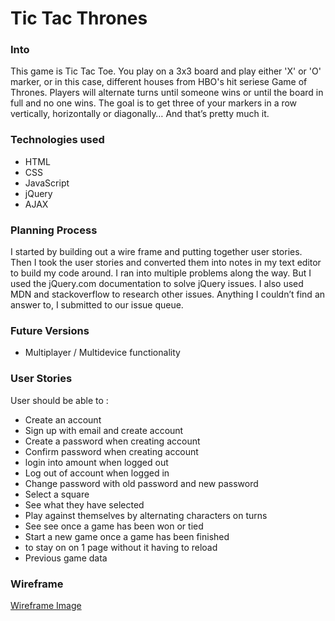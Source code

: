 # Tic Tac Thrones


### Into

This game is Tic Tac Toe. You play on a 3x3 board and play either 'X' or 'O' marker, or in this case, different houses from HBO's hit seriese Game of Thrones.
Players will alternate turns until someone wins or until the board in full and no one wins. The goal is to get three of your markers in a row vertically, horizontally or diagonally… And that’s pretty much it.

### Technologies used

* HTML
* CSS
* JavaScript
* jQuery
* AJAX 

### Planning Process

I started by building out a wire frame and putting together user stories.  Then I took the user stories and converted them into notes in my text editor to build my code around.  I ran into multiple problems along the way. But I used the jQuery.com documentation to solve jQuery issues.  I also used MDN and stackoverflow to research other issues.  Anything I couldn’t find an answer to, I submitted to our issue queue.

### Future Versions

* Multiplayer / Multidevice functionality

### User Stories

User should be able to :
*	Create an account
*	Sign up with email and create account
*	Create a password when creating account
*	Confirm password when creating account
*	login into amount when logged out
*	Log out of account when logged in
*	Change password with old password and new password
*	Select a square
*	See what they have selected
*	Play against themselves by alternating characters on turns
*	See see once a game has been won or tied
*	Start a new game once a game has been finished
*	to stay on on 1 page without it having to reload
*	Previous game data

### Wireframe

[Wireframe Image](https://github.com/ceconley/tictactoe-client/blob/master/public/wireframe.jpg)